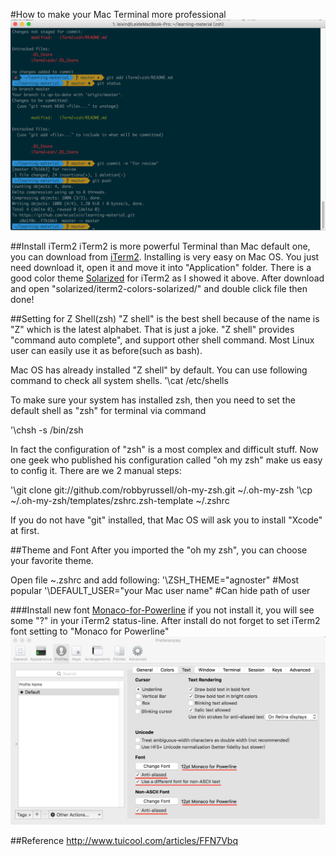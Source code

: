 #How to make your Mac Terminal more professional
![](iTerm2_screen.png)


##Install iTerm2
iTerm2 is more powerful Terminal than Mac default one, you can download from [iTerm2](http://www.iterm2.com).
Installing is very easy on Mac OS. You just need download it, open it and move it into "Application" folder.
There is a good color theme [Solarized](http://ethanschoonover.com/solarized) for iTerm2 as I showed it above. After download and open "solarized/iterm2-colors-solarized/" and double click file then done!

##Setting for Z Shell(zsh)
"Z shell" is the best shell because of the name is "Z" which is the latest alphabet. That is just a joke. "Z shell" provides "command auto complete", and support other shell command. Most Linux user can easily use it as before(such as bash).

Mac OS has already installed "Z shell" by default. You can use following command to check all system shells.
'\cat /etc/shells 

To make sure your system has installed zsh, then you need to set the default shell as "zsh" for terminal via command

'\chsh -s /bin/zsh   

In fact the configuration of "zsh" is a most complex and difficult stuff. Now one geek who published his configuration called "oh my zsh" make us easy to config it. There are we 2 manual steps:
  
'\git clone git://github.com/robbyrussell/oh-my-zsh.git ~/.oh-my-zsh
'\cp ~/.oh-my-zsh/templates/zshrc.zsh-template ~/.zshrc

If you do not have "git" installed, that Mac OS will ask you to install "Xcode" at first.

##Theme and Font 
After you imported the "oh my zsh", you can choose your favorite theme.

Open file ~.zshrc and add following:
'\ZSH_THEME="agnoster"  #Most popular 
'\DEFAULT_USER="your Mac user name"  #Can hide path of user 

###Install new font [Monaco-for-Powerline](https://github.com/supermarin/powerline-fonts/blob/bfcb152306902c09b62be6e4a5eec7763e46d62d/Monaco/Monaco%20for%20Powerline.otf)
if you not install it, you will see some "?" in your iTerm2 status-line.
After install do not forget to set iTerm2 font setting to "Monaco for Powerline"
![](iTerm2_font.png)

##Reference 
http://www.tuicool.com/articles/FFN7Vbq


